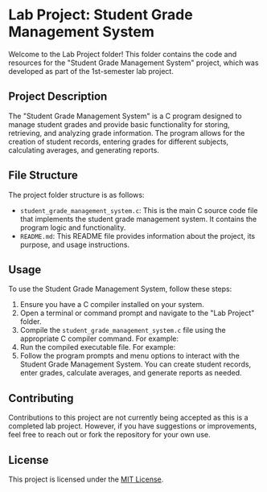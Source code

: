 # Lab Project: Student Grade Management System

Welcome to the Lab Project folder! This folder contains the code and resources for the "Student Grade Management System" project, which was developed as part of the 1st-semester lab project.

## Project Description

The "Student Grade Management System" is a C program designed to manage student grades and provide basic functionality for storing, retrieving, and analyzing grade information. The program allows for the creation of student records, entering grades for different subjects, calculating averages, and generating reports.

## File Structure

The project folder structure is as follows:


- `student_grade_management_system.c`: This is the main C source code file that implements the student grade management system. It contains the program logic and functionality.
- `README.md`: This README file provides information about the project, its purpose, and usage instructions.

## Usage

To use the Student Grade Management System, follow these steps:

1. Ensure you have a C compiler installed on your system.
2. Open a terminal or command prompt and navigate to the "Lab Project" folder.
3. Compile the `student_grade_management_system.c` file using the appropriate C compiler command. For example:
4. Run the compiled executable file. For example:
5. Follow the program prompts and menu options to interact with the Student Grade Management System. You can create student records, enter grades, calculate averages, and generate reports as needed.


## Contributing

Contributions to this project are not currently being accepted as this is a completed lab project. However, if you have suggestions or improvements, feel free to reach out or fork the repository for your own use.

## License

This project is licensed under the [MIT License](https://opensource.org/licenses/MIT).

